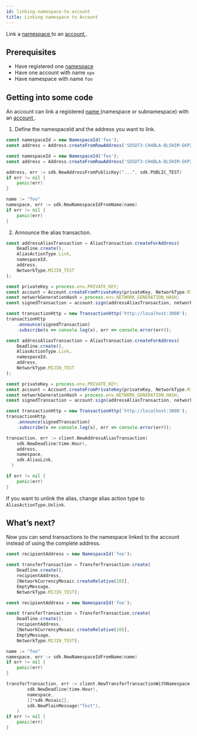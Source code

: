 ```yaml
---
id: linking-namespace-to-account
title: Linking namespace to Account
---
```


Link a [ namespace ](../../built-in-features/namespace.md) to an [ account ](../..built-in-features/account.md).

## Prerequisites

- Have registered one [ namespace ](../../built-in-features/namespace.md)
- Have one account with name `xpx`
- Have namespace with name `foo`

## Getting into some code

An account can link a registered [ name ](../../built-in-features/namespace.md) (namespace or subnamespace) with an [ account ](../../built-in-features/account.md).

1. Define the namespaceId and the address you want to link.

<!--DOCUSAURUS_CODE_TABS-->

<!--TypeScript-->
```typescript
const namespaceId = new NamespaceId('foo');
const address = Address.createFromRawAddress('SD5DT3-CH4BLA-BL5HIM-EKP2TA-PUKF4N-Y3L5HR-IR54');
```

<!--JavaScript-->
```javascript
const namespaceId = new NamespaceId('foo');
const address = Address.createFromRawAddress('SD5DT3-CH4BLA-BL5HIM-EKP2TA-PUKF4N-Y3L5HR-IR54');
```

<!--Golang-->
```go
address, err := sdk.NewAddressFromPublicKey("...", sdk.PUBLIC_TEST)
if err != nil {
    panic(err)
}

name := "foo"
namespace, err := sdk.NewNamespaceIdFromName(name)
if err != nil {
    panic(err)
}
```

<!--END_DOCUSAURUS_CODE_TABS-->

2. Announce the alias transaction.

<!--DOCUSAURUS_CODE_TABS-->

<!--TypeScript-->
```typescript
const addressAliasTransaction = AliasTransaction.createForAddress(
    Deadline.create(),
    AliasActionType.Link,
    namespaceId,
    address,
    NetworkType.MIJIN_TEST
);

const privateKey = process.env.PRIVATE_KEY;
const account = Account.createFromPrivateKey(privateKey, NetworkType.MIJIN_TEST);
const networkGenerationHash = process.env.NETWORK_GENERATION_HASH;
const signedTransaction = account.sign(addressAliasTransaction, networkGenerationHash);

const transactionHttp = new TransactionHttp('http://localhost:3000');
transactionHttp
    .announce(signedTransaction)
    .subscribe(x => console.log(x), err => console.error(err));
```

<!--JavaScript-->
```javascript
const addressAliasTransaction = AliasTransaction.createForAddress(
    Deadline.create(),
    AliasActionType.Link,
    namespaceId,
    address,
    NetworkType.MIJIN_TEST
);

const privateKey = process.env.PRIVATE_KEY;
const account = Account.createFromPrivateKey(privateKey, NetworkType.MIJIN_TEST);
const networkGenerationHash = process.env.NETWORK_GENERATION_HASH;
const signedTransaction = account.sign(addressAliasTransaction, networkGenerationHash);

const transactionHttp = new TransactionHttp('http://localhost:3000');
transactionHttp
    .announce(signedTransaction)
    .subscribe(x => console.log(x), err => console.error(err));
```

<!--Golang-->
```go
transaction, err := client.NewAddressAliasTransaction(
    sdk.NewDeadline(time.Hour),
    address,
    namespace,
    sdk.AliasLink,
  )

if err != nil {
    panic(err)
}
```

<!--END_DOCUSAURUS_CODE_TABS-->

If you want to unlink the alias, change alias action type to` AliasActionType.Unlink`.

## What’s next?

Now you can send transactions to the namespace linked to the account instead of using the complete address.

<!--DOCUSAURUS_CODE_TABS-->

<!--TypeScript-->
```typescript
const recipientAddress = new NamespaceId('foo');

const transferTransaction = TransferTransaction.create(
    Deadline.create(),
    recipientAddress,
    [NetworkCurrencyMosaic.createRelative(10)],
    EmptyMessage,
    NetworkType.MIJIN_TEST);
```

<!--JavaScript-->
```javascript
const recipientAddress = new NamespaceId('foo');

const transferTransaction = TransferTransaction.create(
    Deadline.create(),
    recipientAddress,
    [NetworkCurrencyMosaic.createRelative(10)],
    EmptyMessage,
    NetworkType.MIJIN_TEST);
```

<!--Golang-->
```go
name := "foo"
namespace, err := sdk.NewNamespaceIdFromName(name)
if err != nil {
    panic(err)
}

transferTransaction, err := client.NewTransferTransactionWithNamespace(
        sdk.NewDeadline(time.Hour),
        namespace,
        []*sdk.Mosaic{},
        sdk.NewPlainMessage("Test"),
    )
if err != nil {
    panic(err)
}
```

<!--END_DOCUSAURUS_CODE_TABS-->

